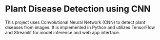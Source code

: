 # Plant Disease Detection using CNN
This project uses Convolutional Neural Network (CNN) to detect plant diseases from images. It is implemented in Python and utilizes TensorFlow and Streamlit for model inference and web app interface.
